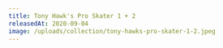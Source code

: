 ```yaml
---
title: Tony Hawk's Pro Skater 1 + 2
releasedAt: 2020-09-04
image: /uploads/collection/tony-hawks-pro-skater-1-2.jpeg
---
```

